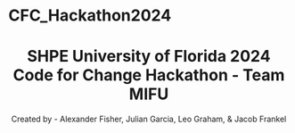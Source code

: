 # CFC_Hackathon2024

<h1 align="center">SHPE University of Florida 2024 Code for Change Hackathon - Team MIFU</h1>
<p align="center"> Created by - Alexander Fisher, Julian Garcia, Leo Graham, & Jacob Frankel </p>
